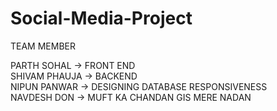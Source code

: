 # Social-Media-Project

TEAM MEMBER 

PARTH SOHAL -> FRONT END <br>
SHIVAM PHAUJA -> BACKEND <br>
NIPUN PANWAR -> DESIGNING DATABASE RESPONSIVENESS </br>
NAVDESH DON -> MUFT KA CHANDAN GIS MERE NADAN
